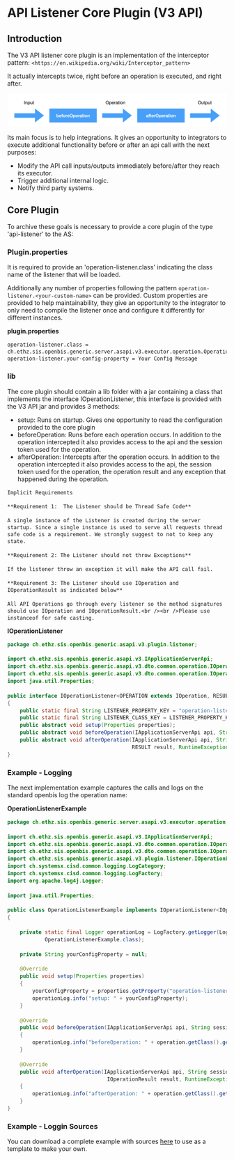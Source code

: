 # API Listener Core Plugin (V3 API)

Introduction
------------

The V3 API listener core plugin is an implementation of the interceptor pattern: `<https://en.wikipedia.org/wiki/Interceptor_pattern>`

It actually intercepts twice, right before an operation is executed, and right after.

![image info](img/122.png)

Its main focus is to help integrations. It gives an opportunity to integrators to execute additional functionality before or after an api call with the next purposes:

- Modify the API call inputs/outputs immediately before/after they reach its executor.
- Trigger additional internal logic.
- Notify third party systems.

Core Plugin
-----------

To archive these goals is necessary to provide a core plugin of the type 'api-listener' to the AS:

### Plugin.properties

It is required to provide an 'operation-listener.class' indicating the class name of the listener that will be loaded.

Additionally any number of properties following the pattern `operation-listener.<your-custom-name>` can be provided. Custom properties are provided to help maintainability, they give an opportunity to the integrator to only need to compile the listener once and configure it differently for different instances.

**plugin.properties**

```
operation-listener.class = ch.ethz.sis.openbis.generic.server.asapi.v3.executor.operation.OperationListenerExample
operation-listener.your-config-property = Your Config Message
```


### lib

The core plugin should contain a lib folder with a jar containing a class that implements the interface IOperationListener, this interface is provided with the V3 API jar and provides 3 methods:

- setup: Runs on startup. Gives one opportunity to read the configuration provided to the core plugin
- beforeOperation: Runs before each operation occurs. In addition to the operation intercepted it also provides access to the api and the session token used for the operation.
- afterOperation: Intercepts after the operation occurs. In addition to the operation intercepted it also provides access to the api, the session token used for the operation, the operation result and any exception that happened during the operation.

```{warning}
Implicit Requirements

**Requirement 1:  The Listener should be Thread Safe Code**

A single instance of the Listener is created during the server startup. Since a single instance is used to serve all requests thread safe code is a requirement. We strongly suggest to not to keep any state.

**Requirement 2: The Listener should not throw Exceptions**

If the listener throw an exception it will make the API call fail.

**Requirement 3: The Listener should use IOperation and IOperationResult as indicated below**

All API Operations go through every listener so the method signatures should use IOperation and IOperationResult.<br /><br />Please use instanceof for safe casting.
```

**IOperationListener**

```java
package ch.ethz.sis.openbis.generic.asapi.v3.plugin.listener;

import ch.ethz.sis.openbis.generic.asapi.v3.IApplicationServerApi;
import ch.ethz.sis.openbis.generic.asapi.v3.dto.common.operation.IOperation;
import ch.ethz.sis.openbis.generic.asapi.v3.dto.common.operation.IOperationResult;
import java.util.Properties;

public interface IOperationListener<OPERATION extends IOperation, RESULT extends IOperationResult>
{
    public static final String LISTENER_PROPERTY_KEY = "operation-listener";
    public static final String LISTENER_CLASS_KEY = LISTENER_PROPERTY_KEY + ".class";
    public abstract void setup(Properties properties);
    public abstract void beforeOperation(IApplicationServerApi api, String sessionToken, OPERATION operation);
    public abstract void afterOperation(IApplicationServerApi api, String sessionToken, OPERATION operation,
                                        RESULT result, RuntimeException runtimeException);
}
```


### Example - Logging

The next implementation example captures the calls and logs on the standard openbis log the operation name:

**OperationListenerExample**

```java
package ch.ethz.sis.openbis.generic.server.asapi.v3.executor.operation;

import ch.ethz.sis.openbis.generic.asapi.v3.IApplicationServerApi;
import ch.ethz.sis.openbis.generic.asapi.v3.dto.common.operation.IOperation;
import ch.ethz.sis.openbis.generic.asapi.v3.dto.common.operation.IOperationResult;
import ch.ethz.sis.openbis.generic.asapi.v3.plugin.listener.IOperationListener;
import ch.systemsx.cisd.common.logging.LogCategory;
import ch.systemsx.cisd.common.logging.LogFactory;
import org.apache.log4j.Logger;

import java.util.Properties;

public class OperationListenerExample implements IOperationListener<IOperation, IOperationResult>
{

    private static final Logger operationLog = LogFactory.getLogger(LogCategory.OPERATION,
            OperationListenerExample.class);

    private String yourConfigProperty = null;

    @Override
    public void setup(Properties properties)
    {
        yourConfigProperty = properties.getProperty("operation-listener.your-config-property");
        operationLog.info("setup: " + yourConfigProperty);
    }

    @Override
    public void beforeOperation(IApplicationServerApi api, String sessionToken, IOperation operation)
    {
        operationLog.info("beforeOperation: " + operation.getClass().getSimpleName());
    }

    @Override
    public void afterOperation(IApplicationServerApi api, String sessionToken, IOperation operation,
                                IOperationResult result, RuntimeException runtimeException)
    {
        operationLog.info("afterOperation: " + operation.getClass().getSimpleName());
    }
}
```


### Example - Loggin Sources

You can download a complete example with sources [here](/download/attachments/132286253/api-listener-example.zip?version=1&modificationDate=1663665058217&api=v2) to use as a template to make your own.

